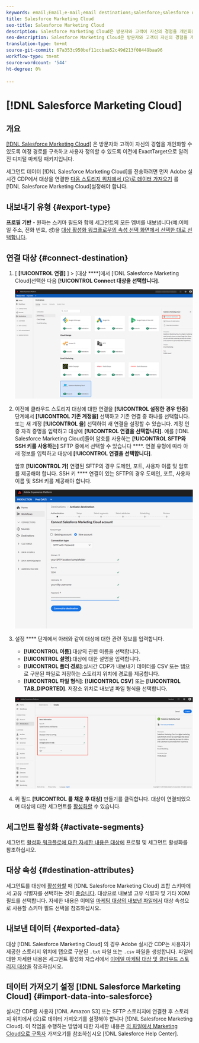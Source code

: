 ```yaml
---
keywords: email;Email;e-mail;email destinations;salesforce;salesforce destination
title: Salesforce Marketing Cloud
seo-title: Salesforce Marketing Cloud
description: Salesforce Marketing Cloud은 방문자와 고객이 자신의 경험을 개인화할 수 있도록 여정 경로를 구축하고 사용자 정의할 수 있도록 이전에 ExactTarget으로 알려진 디지털 마케팅 패키지입니다.
seo-description: Salesforce Marketing Cloud은 방문자와 고객이 자신의 경험을 개인화할 수 있도록 여정 경로를 구축하고 사용자 정의할 수 있도록 이전에 ExactTarget으로 알려진 디지털 마케팅 패키지입니다.
translation-type: tm+mt
source-git-commit: 67a353c950bef11ccbaa52c49d213f08449baa96
workflow-type: tm+mt
source-wordcount: '544'
ht-degree: 0%

---
```



# [!DNL Salesforce Marketing Cloud]

## 개요

[[!DNL Salesforce Marketing Cloud]](https://www.salesforce.com/products/marketing-cloud/email-marketing/) 은 방문자와 고객이 자신의 경험을 개인화할 수 있도록 여정 경로를 구축하고 사용자 정의할 수 있도록 이전에 ExactTarget으로 알려진 디지털 마케팅 패키지입니다.

세그먼트 데이터 [!DNL Salesforce Marketing Cloud]를 전송하려면 먼저 Adobe 실시간 CDP에서 대상을 [](#connect-destination) 연결한 [다음 스토리지 위치에서 (으)로 데이터 가져오기](#import-data-into-salesforce) 를 [!DNL Salesforce Marketing Cloud]설정해야 합니다.

## 내보내기 유형 {#export-type}

**프로필 기반** - 원하는 스키마 필드와 함께 세그먼트의 모든 멤버를 내보냅니다(예:이메일 주소, 전화 번호, 성)을 [대상 활성화 워크플로우의 속성 선택 화면에서 선택한 대로 선택합니다](/help/rtcdp/destinations/activate-destinations.md#select-attributes).

## 연결 대상 {#connect-destination}

1. [ **[!UICONTROL 연결]** ] > [대상 ****]에서 [!DNL Salesforce Marketing Cloud]선택한 다음 **[!UICONTROL Connect 대상을 선택합니다]**.

   ![Salesforce에 연결](/help/rtcdp/destinations/assets/connect-salesforce.png)

2. 이전에 클라우드 스토리지 대상에 대한 연결을 **[!UICONTROL 설정한 경우 인증]** 단계에서 **[!UICONTROL 기존 계정을]** 선택하고 기존 연결 중 하나를 선택합니다. 또는 새 계정 **[!UICONTROL 을]** 선택하여 새 연결을 설정할 수 있습니다. 계정 인증 자격 증명을 입력하고 대상에 **[!UICONTROL 연결을 선택합니다]**. 예를 [!DNL Salesforce Marketing Cloud]들어 암호를 사용하는 **[!UICONTROL SFTP와 SSH 키를 사용하는]** SFTP 중에서 선택할 수 있습니다 ****. 연결 유형에 따라 아래 정보를 입력하고 대상에 **[!UICONTROL 연결을 선택합니다]**.

   암호 **[!UICONTROL 가]** 연결된 SFTP의 경우 도메인, 포트, 사용자 이름 및 암호를 제공해야 합니다.
SSH 키 **** 연결이 있는 SFTP의 경우 도메인, 포트, 사용자 이름 및 SSH 키를 제공해야 합니다.

   ![Salesforce 정보 입력](/help/rtcdp/destinations/assets/salesforce-authenticate.png)

3. 설정 **** 단계에서 아래와 같이 대상에 대한 관련 정보를 입력합니다.
   * **[!UICONTROL 이름]**:대상의 관련 이름을 선택합니다.
   * **[!UICONTROL 설명]**:대상에 대한 설명을 입력합니다.
   * **[!UICONTROL 폴더 경로]**:실시간 CDP가 내보내기 데이터를 CSV 또는 탭으로 구분된 파일로 저장하는 스토리지 위치에 경로를 제공합니다.
   * **[!UICONTROL 파일 형식]**: **[!UICONTROL CSV]** 또는 **[!UICONTROL TAB_DIPORTED]**. 저장소 위치로 내보낼 파일 형식을 선택합니다.

   ![Salesforce 기본 정보](/help/rtcdp/destinations/assets/salesforce-basic-information.png)

4. 위 필드 **[!UICONTROL 를 채운 후 대상]** 만들기를 클릭합니다. 대상이 연결되었으며 대상에 대한 세그먼트를 [활성화할](/help/rtcdp/destinations/activate-destinations.md) 수 있습니다.

## 세그먼트 활성화 {#activate-segments}

세그먼트 [활성화 워크플로에 대한 자세한 내용은 대상에](/help/rtcdp/destinations/activate-destinations.md) 프로필 및 세그먼트 활성화를 참조하십시오.

## 대상 속성 {#destination-attributes}

세그먼트를 대상에 [활성화할](/help/rtcdp/destinations/activate-destinations.md) 때 [!DNL Salesforce Marketing Cloud] 조합 스키마에서 고유 식별자를 선택하는 것이 [좋습니다](../../profile/home.md#profile-fragments-and-union-schemas). 대상으로 내보낼 고유 식별자 및 기타 XDM 필드를 선택합니다. 자세한 내용은 이메일 [마케팅 대상의 내보낸 파일에서](/help/rtcdp/destinations/email-marketing-destinations.md#destination-attributes) 대상 속성으로 사용할 스키마 필드 선택을 참조하십시오.

## 내보낸 데이터 {#exported-data}

대상 [!DNL Salesforce Marketing Cloud] 의 경우 Adobe 실시간 CDP는 사용자가 제공한 스토리지 위치에 탭으로 구분된 `.txt` 파일 또는 `.csv` 파일을 생성합니다. 파일에 대한 자세한 내용은 세그먼트 활성화 자습서에서 [이메일 마케팅 대상 및 클라우드 스토리지 대상을](/help/rtcdp/destinations/activate-destinations.md#esp-and-cloud-storage) 참조하십시오.

<!--

Expect a new file to be created in your storage location every day. The file format is:

`Salesforce_Marketing_Cloud_segment<segmentID>_<timestamp-yyyymmddhhmmss>.csv`

```
Salesforce_Marketing_Cloud_segment12341e18-abcd-49c2-836d-123c88e76c39_20200408061804.csv
Salesforce_Marketing_Cloud_segment12341e18-abcd-49c2-836d-123c88e76c39_20200409052200.csv
Salesforce_Marketing_Cloud_segment12341e18-abcd-49c2-836d-123c88e76c39_20200410061130.csv
```

The presence of these files in your storage location is confirmation of successful activation. To understand how the exported files are structured, you can [download a sample .csv file](/help/rtcdp/destinations/assets/sample_export_file_segment12341e18-abcd-49c2-836d-123c88e76c39_20200408061804.csv). This sample file includes the profile attributes `person.firstname`, `person.lastname`, `person.gender`, `person.birthyear`, and `personalEmail.address`.

-->

## 데이터 가져오기 설정 [!DNL Salesforce Marketing Cloud] {#import-data-into-salesforce}

실시간 CDP를 사용자 [!DNL Amazon S3] 또는 SFTP 스토리지에 연결한 후 스토리지 위치에서 (으)로 데이터 가져오기를 설정해야 합니다 [!DNL Salesforce Marketing Cloud]. 이 작업을 수행하는 방법에 대한 자세한 내용은 [의 파일에서 Marketing Cloud으로 구독자](https://help.salesforce.com/articleView?id=mc_es_import_subscribers_from_file.htm&amp;type=5) 가져오기를 참조하십시오 [!DNL Salesforce Help Center].